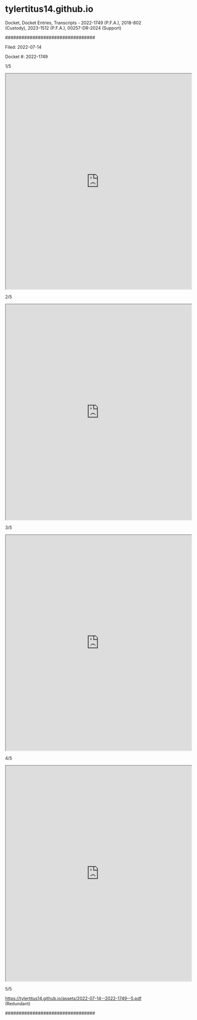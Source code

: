 # tylertitus14.github.io
Docket, Docket Entries, Transcripts - 2022-1749 (P.F.A.), 2018-802 (Custody), 2023-1512 (P.F.A.), 00257-DR-2024 (Support)

#################################

Filed: 2022-07-14

Docket #: 2022-1749

1/5

<iframe src="https://tylertitus14.github.io/assets/2022-07-14--2022-1749--1.pdf" width="120%" height="700px"></iframe>

2/5

<iframe src="https://tylertitus14.github.io/assets/2022-07-14--2022-1749--2.pdf" width="120%" height="700px"></iframe>

3/5

<iframe src="https://tylertitus14.github.io/assets/2022-07-14--2022-1749--3.pdf" width="120%" height="700px"></iframe>

4/5

<iframe src="https://tylertitus14.github.io/assets/2022-07-14--2022-1749--4.pdf" width="120%" height="700px"></iframe>

5/5

<a href="https://tylertitus14.github.io/assets/2022-07-14--2022-1749--5.pdf">https://tylertitus14.github.io/assets/2022-07-14--2022-1749--5.pdf</a> (Redundant)

#################################
